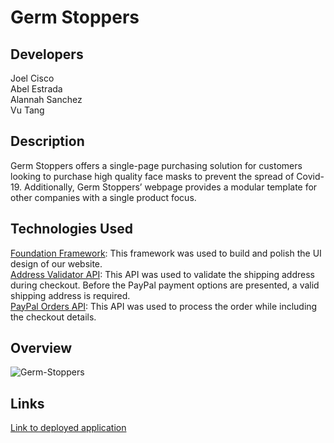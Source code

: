 # Germ Stoppers

## Developers

Joel Cisco <br />
Abel Estrada <br />
Alannah Sanchez <br />
Vu Tang

## Description

Germ Stoppers offers a single-page purchasing solution for customers looking to purchase high quality face masks to prevent the spread of Covid-19. Additionally, Germ Stoppers’ webpage provides a modular template for other companies with a single product focus.

## Technologies Used

[Foundation Framework](https://get.foundation/): This framework was used to build and polish the UI design of our website. <br />
[Address Validator API](https://www.address-validator.net/api.html): This API was used to validate the shipping address during checkout. Before the PayPal payment options are presented, a valid shipping address is required. <br />
[PayPal Orders API](https://developer.paypal.com/docs/checkout/#): This API was used to process the order while including the checkout details.

## Overview

![Germ-Stoppers](https://user-images.githubusercontent.com/68674610/93726980-cd254400-fb6d-11ea-90b6-d0c9c5b97344.png)

## Links

[Link to deployed application](https://vutanguofa.github.io/group4_project1/)